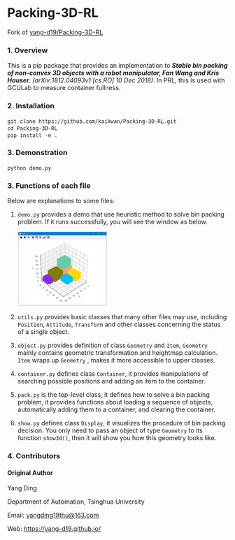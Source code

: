 # Packing-3D-RL
Fork of [yang-d19/Packing-3D-RL](https://github.com/yang-d19/Packing-3D-RL)

### 1. Overview

This is a pip package that provides an implementation to ***Stable bin packing of non-convex 3D objects with a robot manipulator, Fan Wang and Kris Hauser.***  *(arXiv:1812.04093v1 [cs.RO] 10 Dec 2018)*. In PRL, this is used with GCULab to measure container fullness.

### 2. Installation
```
git clone https://github.com/kaikwan/Packing-3D-RL.git
cd Packing-3D-RL
pip install -e .
```

### 3. Demonstration
```
python demo.py
```

### 3. Functions of each file

Below are explanations to some files:

1. `demo.py` provides a demo that use heuristic method to solve bin packing problem. If it runs successfully,  you will see the window as below. 

   <img src="pictures\demo.png" alt="demo" style="zoom:20%;" />
2. `utils.py` provides basic classes that many other files may use, including `Position`, `Attitude`, `Transform` and other classes concerning the status of a single object.

3. `object.py` provides definition of class `Geometry`  and `Item`, `Geometry` mainly contains geometric transformation and heightmap calculation. `Item` wraps up `Geometry` , makes it more accessible to upper classes.

4. `container.py` defines class `Container`, it provides manipulations of searching possible positions and adding an item to the container.

5. `pack.py` is the top-level class, it defines how to solve a bin packing problem, it provides functions about loading a sequence of objects, automatically adding them to a container, and clearing the container.

6. `show.py` defines class `Display`, it visualizes the procedure of bin packing decision. You only need to pass an object of type `Geometry` to its function `show3d()`, then it will show you how this geometry looks like.


### 4. Contributors

#### Original Author

Yang Ding

Department of Automation, Tsinghua University

Email: yangding19thu@163.com

Web: https://yang-d19.github.io/
